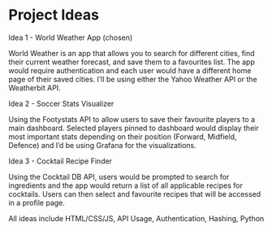 # Project Ideas

Idea 1 - World Weather App (chosen)

World Weather is an app that allows you to search for different cities, find their current weather forecast, and save them to a favourites list. The app would require authentication and each user would have a different home page of their saved cities. I’ll be using either the Yahoo Weather API or the Weatherbit API.

Idea 2 - Soccer Stats Visualizer

Using the Footystats API to allow users to save their favourite players to a main dashboard. Selected players pinned to dashboard would display their most important stats depending on their position (Forward, Midfield, Defence) and I’d be using Grafana for the visualizations.

Idea 3 - Cocktail Recipe Finder

Using the Cocktail DB API, users would be prompted to search for ingredients and the app would return a list of all applicable recipes for cocktails. Users can then select and favourite recipes that will be accessed in a profile page.

All ideas include HTML/CSS/JS, API Usage, Authentication, Hashing, Python
